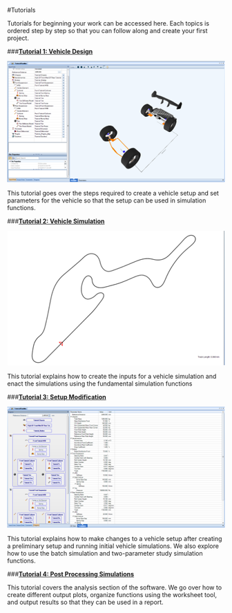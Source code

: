 #Tutorials

Tutorials for beginning your work can be accessed here.  Each topics is ordered step by step so that you can follow along and create your first project.

###__[Tutorial 1: Vehicle Design](Tutorial_1_Vehicle_Design/1_Tutorial_1.md)__

![Design Tutorial](img/design_tutorial.png)

This tutorial goes over the steps required to create a vehicle setup and set parameters for the vehicle so that the setup can be used in simulation functions.

###__[Tutorial 2: Vehicle Simulation](Tutorial_2_Vehicle_Simulation/1_Tutorial_2.md)__

![Vehicle Sim](img/rotate_map.png)

This tutorial explains how to create the inputs for a vehicle simulation and enact the simulations using the fundamental simulation functions

###__[Tutorial 3: Setup Modification](Tutorial_4_Modifying_Vehicle_Setup/1_Tutorial_4.md)__

![Setup Tutorial](img/setup_tutorial.png)

This tutorial explains how to make changes to a vehicle setup after creating a preliminary setup and running initial vehicle simulations.  We also explore how to use the batch simulation and two-parameter study simulation functions.

###__[Tutorial 4: Post Processing Simulations](Tutorial_3_Post_Processing_Simulations/1_Tutorial_3.md)__

This tutorial covers the analysis section of the software.  We go over how to create different output plots, organize functions using the worksheet tool, and output results so that they can be used in a report.
